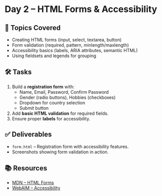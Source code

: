 # Day 2 – HTML Forms & Accessibility

## 📌 Topics Covered
- Creating HTML forms (input, select, textarea, button)
- Form validation (required, pattern, minlength/maxlength)
- Accessibility basics (labels, ARIA attributes, semantic HTML)
- Using fieldsets and legends for grouping

## 🛠️ Tasks
1. Build a **registration form** with:
   - Name, Email, Password, Confirm Password
   - Gender (radio buttons), Hobbies (checkboxes)
   - Dropdown for country selection
   - Submit button
2. Add **basic HTML validation** for required fields.
3. Ensure proper **labels** for accessibility.

## ✅ Deliverables
- `form.html` – Registration form with accessibility features.
- Screenshots showing form validation in action.

## 📚 Resources
- [MDN – HTML Forms](https://developer.mozilla.org/en-US/docs/Learn/Forms)
- [WebAIM – Accessibility](https://webaim.org/techniques/forms/)
